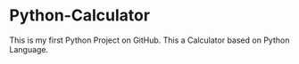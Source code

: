 # Python-Calculator
This is my first Python Project on GitHub. This a Calculator based on Python Language.

